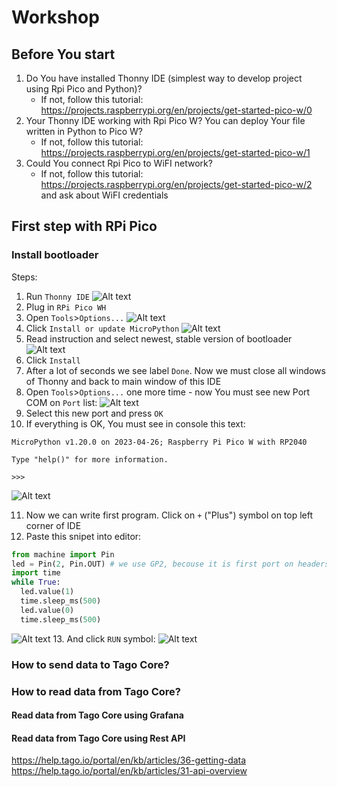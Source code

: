# Workshop
## Before You start
1. Do You have installed Thonny IDE (simplest way to develop project using Rpi Pico and Python)?
    * If not, follow this tutorial: https://projects.raspberrypi.org/en/projects/get-started-pico-w/0
2. Your Thonny IDE working with Rpi Pico W? You can deploy Your file written in Python to Pico W?
    * If not, follow this tutorial: https://projects.raspberrypi.org/en/projects/get-started-pico-w/1
3. Could You connect Rpi Pico to WiFI network?
    * If not, follow this tutorial: https://projects.raspberrypi.org/en/projects/get-started-pico-w/2 and ask about WiFI credentials

## First step with RPi Pico
### Install bootloader
Steps:
1. Run `Thonny IDE`
![Alt text](./docs/img/image.png)
2. Plug in `RPi Pico WH`
3. Open `Tools`>`Options...`
![Alt text](./docs/img/image-3.png)
4. Click `Install or update MicroPython`
![Alt text](./docs/img/image-1.png)
5. Read instruction and select newest, stable version of bootloader
![Alt text](./docs/img/image-2.png)
6. Click `Install`
7. After a lot of seconds we see label `Done`. Now we must close all windows of Thonny and back to main window of this IDE
8. Open `Tools`>`Options...` one more time - now You must see new Port COM on `Port` list:
![Alt text](./docs/img/image-4.png)
9. Select this new port and press `OK`
10. If everything is OK, You must see in console this text:
```
MicroPython v1.20.0 on 2023-04-26; Raspberry Pi Pico W with RP2040

Type "help()" for more information.

>>> 
```
![Alt text](./docs/img/image-5.png) 

11. Now we can write first program. Click on `+` ("Plus") symbol on top left corner of IDE
12. Paste this snipet into editor:
```Python
from machine import Pin
led = Pin(2, Pin.OUT) # we use GP2, becouse it is first port on headers
import time 
while True: 
  led.value(1) 
  time.sleep_ms(500) 
  led.value(0) 
  time.sleep_ms(500)
```
![Alt text](./docs/img/image-7.png)
13. And click `RUN` symbol:
![Alt text](./docs/img/image-6.png)

### How to send data to Tago Core?

### How to read data from Tago Core?

#### Read data from Tago Core using Grafana


#### Read data from Tago Core using Rest API
https://help.tago.io/portal/en/kb/articles/36-getting-data
https://help.tago.io/portal/en/kb/articles/31-api-overview